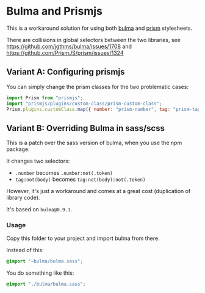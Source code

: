 # Bulma and Prismjs

This is a workaround solution for using both [bulma](https://github.com/jgthms/bulma) and [prism](https://github.com/PrismJS/prism) stylesheets.

There are collisions in global selectors between the two libraries, see https://github.com/jgthms/bulma/issues/1708 and https://github.com/PrismJS/prism/issues/1324

## Variant A: Configuring prismjs

You can simply change the prism classes for the two problematic cases:

```javascript
import Prism from "prismjs";
import "prismjs/plugins/custom-class/prism-custom-class";
Prism.plugins.customClass.map({ number: "prism-number", tag: "prism-tag" });
```

## Variant B: Overriding Bulma in sass/scss

This is a patch over the sass version of bulma, when you use the npm package.

It changes two selectors: 
- `.number` becomes `.number:not(.token)`
- `tag:not(body)` becomes `tag:not(body):not(.token)`

However, it's just a workaround and comes at a great cost (duplication of library code).

It's based on `bulma@0.9.1`.

### Usage

Copy this folder to your project and import bulma from there.

Instead of this:
```scss
@import "~bulma/bulma.sass";
```

You do something like this:
```scss
@import "./bulma/bulma.sass";
```

